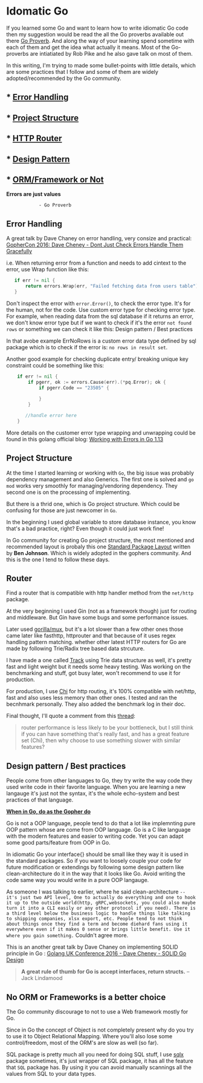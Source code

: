 # Idomatic Go 

If you learned some Go and want to learn how to write idiomatic Go code then my suggestion would be read the all the Go proverbs available out there [Go Proverb](https://go-proverbs.github.io/). And along the way of your learning spend sometime with each of them and get the idea what actually it means. Most of the Go-proverbs are intiatiated by Rob Pike and he also gave talk on most of them.  

In this writing, I'm trying to made some bullet-points with little details, which are some practices that I follow and some of them are widely adopted/recommended by the Go community.  

##  * [Error Handling](#Error-Handling)
##  * [Project Structure](#Error-Handling)
##  * [HTTP Router](#Router)
##  * [Design Pattern](#Design-pattern-/-Best-practices)
##  * [ORM/Framework or Not](#No-ORM-or-Frameworks-is-a-better-choice)

**Errors are just values**

                - Go Proverb

## Error Handling

A great talk by Dave Chaney on error handling, very consize and practical: [GopherCon 2016: Dave Cheney - Dont Just Check Errors Handle Them Gracefully](https://www.youtube.com/watch?v=lsBF58Q-DnY) 

i.e. When returning error from a function and needs to add cintext to the error, use Wrap function like this: 

```go 
   if err != nil {
       return errors.Wrap(err, "Failed fetching data from users table")
   }
```

Don't inspect the error with  `error.Error()`, to check the error type. It's for the human, not for the code. Use  custom error type for checking error type. For example, when reading data from the sql database if it returns an error, we don't know error type but if we want to check if it's the error `not found rows`  or something we can check it like this: Design pattern / Best practices

In that avobe example ErrNoRows is a custom error data type defined by sql package which is to check if the error is: `no rows in result set`.  

Another good example for checking duplicate entry/ breaking unique key constraint could be something like this:

```go 
	if err != nil {
		if pgerr, ok := errors.Cause(err).(*pq.Error); ok {
			if pgerr.Code == "23505" {
	           
			}
		}

	   //handle error here
	}

```

More details on the customer error type wrapping and unwrapping could be found in this golang official blog: [Working with Errors in Go 1.13](https://blog.golang.org/go1.13-errors)


## Project Structure 

At the time I started learning or working with `Go`, the big issue was probably dependency management and  also Generics. The first one is solved and `go mod` works very smoothly for managing/vendoring dependency. They second one is on the processing of implementing.     

But there is a thrid one, which is Go project structure. Which could be confusing for those are just newcomer in `Go`. 

In the beginning I used global variable to store database instance, you know that's a bad practice, right? Even though it could just work fine! 


In Go community for creating Go project structure, the most mentioned and recommended layout is probaly this one [Standard Package Layout](https://medium.com/@benbjohnson/standard-package-layout-7cdbc8391fc1) written by **Ben Johnson**. Which is widely adopted in the gophers community. And this is the one I tend to follow these days.

## Router 

Find a router that is compatible with http handler method from the `net/http` package. 

At the very beginning I used Gin (not as a framework though) just for routing and middleware. But Gin have some bugs and some performance issues. 

Later used [gorilla/mux](https://github.com/gorilla/mux), but it's a lot slower than a few other ones those came later like fasthttp, httprouter and that because of it uses regex handling pattern matching. whether other latest HTTP routers for Go are made by following Trie/Radix tree based data strcuture.

I have made a one called [Track](https://github.com/monirz/track) using Trie data structure as well, it's pretty fast and light weight but it needs some heavy testing. Was working on the benchmarking and stuff, got busy later,  won't recommend to use it for production. 

For production, I use [Chi](https://github.com/go-chi/chi) for http routing, it's 100% compatible with net/http, fast and also uses less memory than other ones. I tested and ran the becnhmark personally. They also added the benchmark log in their doc. 

Final thought, I'll quote a comment from this [thread](https://www.reddit.com/r/golang/comments/a3qcid/httprouter_chi_gin_gorillamux/):
> router performance is less likely to be your bottleneck, but I still think if you can have something that's really fast, and has a great feature set (Chi), then why choose to use something slower with similar features?     


## Design pattern / Best practices

 People come from other languages to Go, they try write the way code they used write code in their favorite language. When you are learning a new langauge it's just not the syntax, it's the whole echo-system and best practices of that language. 
 
 **[When in Go, do as the Gopher do](https://talks.golang.org/2014/readability.slide#1)**  

 Go is not a OOP language, people tend to do that a lot like implemnting pure OOP pattern whose are come from OOP language. Go is a C like language with the modern features and easier to writing code. Yet you can adapt some good parts/feature from OOP in Go.       

In idiomatic Go your interface{} should be small like they way it is used in the standard packages. So if you want to loosely couple your code for future modification or extendings by following some design pattern like clean-architecture do it in the way that it looks like Go. Avoid writing the code same way you would write in a pure OOP langauge. 

As someone I was talking to earlier, where he said clean-architecture `-- it's just two API level, One to actually do everything and one to hook it up to the outside world(http, gRPC,websockets, you could also maybe turn it into a CLI easily or any other protocol if you need). There is a third level below the business logic to handle things like talking to shipping companies, xlsx export, etc. People tend to not think about things once they find a term and become diehard fans using it everywhere even if it makes 0 sense or brings little benefit. Use it where you gain something.` Couldn't agree more. 
        

This is an another great talk by Dave Chaney on implementing SOLID principle in Go : [Golang UK Conference 2016 - Dave Cheney - SOLID Go Design](https://www.youtube.com/watch?v=zzAdEt3xZ1M)  

>**A great rule of thumb for Go is accept interfaces, return structs.**
                                                         –Jack Lindamood 


## No ORM or Frameworks is a better choice 

The Go community discourage to not to use a Web framework mostly for Go.  

Since in Go the concept of Object is not completely present why do you try to use it to Object Relational Mapping. Where you'll also lose some control/freedom, most of the ORM's are slow as well (so far).   

SQL package is pretty much all you need for doing SQL stuff, I use [sqlx](https://github.com/jmoiron/sqlx) package sometimes, it's just wrapper of SQL package, it has all the feature that `SQL` package has. By using it you can avoid manually scannings all the values from SQL to your data types.  

                                                                                                                   
